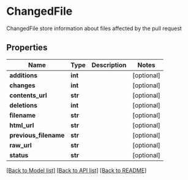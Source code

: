 # ChangedFile

ChangedFile store information about files affected by the pull request

## Properties
Name | Type | Description | Notes
------------ | ------------- | ------------- | -------------
**additions** | **int** |  | [optional] 
**changes** | **int** |  | [optional] 
**contents_url** | **str** |  | [optional] 
**deletions** | **int** |  | [optional] 
**filename** | **str** |  | [optional] 
**html_url** | **str** |  | [optional] 
**previous_filename** | **str** |  | [optional] 
**raw_url** | **str** |  | [optional] 
**status** | **str** |  | [optional] 

[[Back to Model list]](../README.md#documentation-for-models) [[Back to API list]](../README.md#documentation-for-api-endpoints) [[Back to README]](../README.md)


